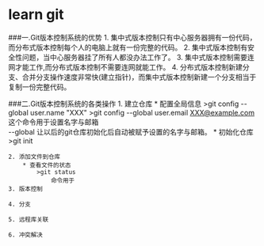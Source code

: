 # learn git 

###一.Git版本控制系统的优势
	1. 集中式版本控制只有中心服务器拥有一份代码，而分布式版本控制每个人的电脑上就有一份完整的代码。
	2. 集中式版本控制有安全性问题，当中心服务器挂了所有人都没办法工作了。
	3. 集中式版本控制需要连网才能工作,而分布式版本控制不需要连网就能工作。
	4. 分布式版本控制新建分支、合并分支操作速度非常快(建立指针)，而集中式版本控制新建一个分支相当于复制一份完整代码。
	
###二.Git版本控制系统的各类操作
	1. 建立仓库
		* 配置全局信息
			>git config --global user.name "XXX"
			>git config --global user.email XXX@example.com
				这个命令用于设置名字与邮箱	
				--global 让以后的git仓库初始化后自动被赋予设置的名字与邮箱。
		* 初始化仓库
			>git init 	

	2. 添加文件到仓库
		* 查看文件的状态
			>git status
				命令用于
	3. 版本控制
	
	4. 分支

	5. 远程库关联
	
	6. 冲突解决